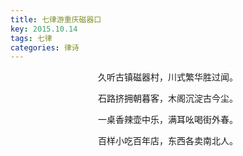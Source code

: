 ```yaml
---
title: 七律游重庆磁器口
key: 2015.10.14
tags: 七律
categories: 律诗
---
```


<p align="center">久听古镇磁器村，川式繁华胜过闻。
</p>
<p align="center">石路挤拥朝暮客，木阁沉淀古今尘。
</p>
<p align="center">一桌香辣壶中乐，满耳吆喝街外春。
</p>
<p align="center">百样小吃百年店，东西各卖南北人。
</p>
<p align="center"></br>
</p>
